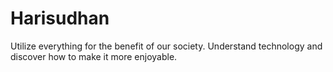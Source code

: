 # Harisudhan
Utilize everything for the benefit of our society. Understand technology and discover how to make it more enjoyable.
